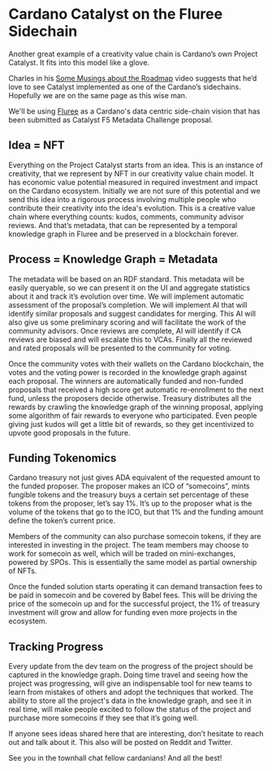 # Cardano Catalyst on the Fluree Sidechain

Another great example of a creativity value chain is Cardano’s own Project Catalyst. It fits into this model like a glove. 

Charles in his [Some Musings about the Roadmap](https://www.youtube.com/watch?v=WRYRjmMvkJM) video suggests that he’d love to see Catalyst implemented as one of the Cardano’s sidechains. Hopefully we are on the same page as this wise man. 

We'll be using [Fluree](https://flur.ee) as a Cardano's data centric side-chain vision that has been submitted as Catalyst F5 Metadata Challenge proposal. 

## Idea = NFT

Everything on the Project Catalyst starts from an idea. This is an instance of creativity, that we represent by NFT in our creativity value chain model. It has economic value potential measured in required investment and impact on the Cardano ecosystem. Initially we are not sure of this potential and we send this idea into a rigorous process involving multiple people who contribute their creativity into the idea's evolution. This is a creative value chain where everything counts: kudos, comments, community advisor reviews. And that’s metadata, that can be represented by a temporal knowledge graph in Fluree and be preserved in a blockchain forever. 

## Process = Knowledge Graph = Metadata

The metadata will be based on an RDF standard. This metadata will be easily queryable, so we can present it on the UI and aggregate statistics about it and track it’s evolution over time. We will implement automatic assessment of the proposal’s completion. We will implement AI that  will identify similar proposals and suggest candidates for merging.  This AI will also give us some preliminary scoring and will facilitate the work of the community advisors. Once reviews are complete, AI will identify if CA reviews are biased and will escalate this to VCAs. Finally all the reviewed and rated proposals will be presented to the community for voting. 

Once the community votes with their wallets on the Cardano blockchain, the votes and the voting power is recorded in the knowledge graph against each proposal. The winners are automatically funded and non-funded proposals that received a high score get automatic re-enrollment to the next fund, unless the proposers decide otherwise. Treasury distributes all the rewards by crawling the knowledge graph of the winning proposal, applying some algorithm of fair rewards to everyone who participated. Even people giving just kudos will get a little bit of rewards, so they get incentivized to upvote good proposals in the future. 

## Funding Tokenomics

Cardano treasury not just gives ADA equivalent of the requested amount to the funded proposer. The proposer makes an ICO of “somecoins”, mints fungible tokens and the treasury buys a certain set percentage of  these tokens from the proposer, let’s say 1%. It’s up to the proposer what is the volume of the tokens that go to the ICO, but that 1% and the funding amount define the token’s current price. 

Members of the community can also purchase  somecoin tokens, if they are interested in investing in the project. The team members may choose to work for  somecoin as well, which will be traded on mini-exchanges, powered by SPOs. This is essentially the same model as partial ownership of NFTs. 

Once the funded solution starts operating it can demand transaction fees to be paid in somecoin and be covered by Babel fees. This will be driving the price of the somecoin up and for the successful project, the 1% of treasury investment will grow and allow for funding even more projects in the ecosystem. 

## Tracking Progress

Every update from the dev team on the progress of the project should be captured in the knowledge graph. Doing time travel and seeing how the project was progressing, will give an indispensable tool for new teams to learn from mistakes of others and adopt the techniques that worked. The ability to store all the project's data in the knowledge graph, and see it in real time, will make people excited to follow the status of the project and purchase more somecoins if they see that it’s going well. 

If anyone sees ideas shared here that are interesting, don’t hesitate to reach out and talk about it. This also will be posted on Reddit and Twitter. 

See you in the townhall chat fellow cardanians! And all the best!

